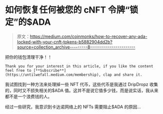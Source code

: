 # 如何恢复任何被您的 cNFT 令牌“锁定”的$ADA

> 原文：<https://medium.com/coinmonks/how-to-recover-any-ada-locked-with-your-cnft-tokens-b5882904dd2b?source=collection_archive---------8----------------------->

把你的钱包清理干净！！

```
Thank you for your interest in this article, if you like the content feel free to [**Subscribe**](https://untilwefall.medium.com/membership), clap and share it.
```

我试图找到一种方法来处理掉一些 NFT 代币，这些代币是我通过 DripDropz 收集的，同时又不损失相关的$ADA 值。这并不是说它值多少钱，而是说实话，我从来都不是一个浪费钱的人。

经过一些研究，我意识到卡达诺网络上的 NFTs 需要阻止$ADA 的原因…